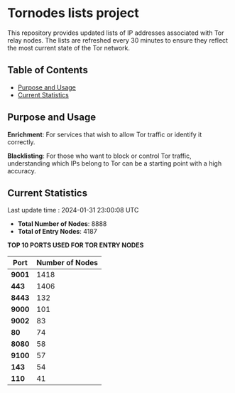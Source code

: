 # Tornodes lists project

This repository provides updated lists of IP addresses associated with Tor relay nodes. The lists are refreshed every 30 minutes to ensure they reflect the most current state of the Tor network.

## Table of Contents

- [Purpose and Usage](#purpose-and-usage)
- [Current Statistics](#current-statistics)


## Purpose and Usage

**Enrichment**: For services that wish to allow Tor traffic or identify it correctly.

**Blacklisting**: For those who want to block or control Tor traffic, understanding which IPs belong to Tor can be a starting point with a high accuracy.

## Current Statistics

Last update time : 2024-01-31 23:00:08 UTC

- **Total Number of Nodes**: 8888
- **Total of Entry Nodes**: 4187

**TOP 10 PORTS USED FOR TOR ENTRY NODES**

| **Port** | **Number of Nodes** |
|------|-----------------|
| **9001**   | 1418  |
| **443**   | 1406  |
| **8443**   | 132  |
| **9000**   | 101  |
| **9002**   | 83  |
| **80**   | 74  |
| **8080**   | 58  |
| **9100**   | 57  |
| **143**   | 54  |
| **110**   | 41  |

